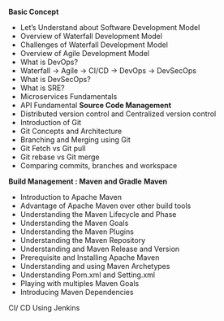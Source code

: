 **Basic Concept**
* Let’s Understand about Software Development Model
* Overview of Waterfall Development Model
* Challenges of Waterfall Development Model
* Overview of Agile Development Model
* What is DevOps?
* Waterfall -> Agile -> CI/CD -> DevOps -> DevSecOps
* What is DevSecOps?
* What is SRE?
* Microservices Fundamentals
* API Fundamental
**Source Code Management**
* Distributed version control and Centralized version control
* Introduction of Git
* Git Concepts and Architecture
* Branching and Merging using Git
* Git Fetch vs Git pull
* Git rebase vs Git merge
* Comparing commits, branches and workspace

****Build Management : Maven and Gradle****
**Maven**
* Introduction to Apache Maven
* Advantage of Apache Maven over other build tools
* Understanding the Maven Lifecycle and Phase
* Understanding the Maven Goals
* Understanding the Maven Plugins
* Understanding the Maven Repository
* Understanding and Maven Release and Version
* Prerequisite and Installing Apache Maven
* Understanding and using Maven Archetypes
* Understanding Pom.xml and Setting.xml
* Playing with multiples Maven Goals
* Introducing Maven Dependencies

CI/ CD Using Jenkins 




